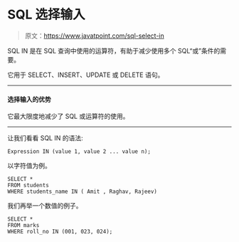 # SQL 选择输入

> 原文：<https://www.javatpoint.com/sql-select-in>

SQL IN 是在 SQL 查询中使用的运算符，有助于减少使用多个 SQL“或”条件的需要。

它用于 SELECT、INSERT、UPDATE 或 DELETE 语句。

* * *

#### 选择输入的优势

它最大限度地减少了 SQL 或运算符的使用。

* * *

让我们看看 SQL IN 的语法:

```
Expression IN (value 1, value 2 ... value n);

```

以字符值为例。

```
SELECT *
FROM students
WHERE students_name IN ( Amit , Raghav, Rajeev)

```

我们再举一个数值的例子。

```
SELECT *
FROM marks
WHERE roll_no IN (001, 023, 024);

```